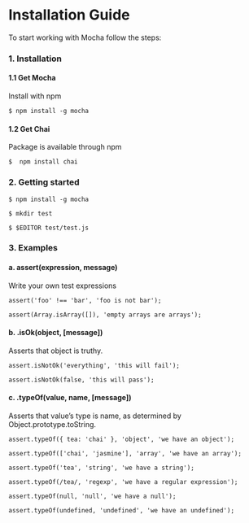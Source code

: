 # Installation Guide
To start working with Mocha follow the steps:

### 1. Installation

#### 1.1 Get Mocha

Install with npm

    $ npm install -g mocha

#### 1.2 Get Chai

Package is available through npm

    $  npm install chai

### 2. Getting started

    $ npm install -g mocha

    $ mkdir test

    $ $EDITOR test/test.js


### 3. Examples

####  a. assert(expression, message)
  Write your own test expressions

    assert('foo' !== 'bar', 'foo is not bar');

    assert(Array.isArray([]), 'empty arrays are arrays');

#### b. .isOk(object, [message])
Asserts that object is truthy.



    assert.isNotOk('everything', 'this will fail');

    assert.isNotOk(false, 'this will pass');

#### c. .typeOf(value, name, [message])
Asserts that value’s type is name, as determined by Object.prototype.toString.


    assert.typeOf({ tea: 'chai' }, 'object', 'we have an object');

    assert.typeOf(['chai', 'jasmine'], 'array', 'we have an array');

    assert.typeOf('tea', 'string', 'we have a string');

    assert.typeOf(/tea/, 'regexp', 'we have a regular expression');

    assert.typeOf(null, 'null', 'we have a null');

    assert.typeOf(undefined, 'undefined', 'we have an undefined');

